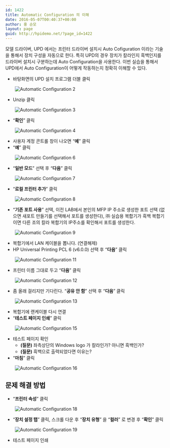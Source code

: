 ```yaml
---
id: 1422
title: Automatic Configuration 의 이해
date: 2016-05-07T00:40:37+00:00
author: 홍 순모
layout: page
guid: http://hpidemo.net/?page_id=1422
---
```

모델 드라이버, UPD 에서는 프린터 드라이버 설치시 Auto Cofiguration 이라는 기술을 통해서 장치 구성을 자동으로 한다. 특히 UPD의 경우 장치가 칼라인지 흑백인지를 드라이버 설치시 구분하는데 Auto Configuration을 사용한다. 이번 실습을 통해서 UPD에서 Auto Configuration이 어떻게 작동하는지 정확히 이해할 수 있다.

  * 바탕화면의 UPD 설치 프로그램 더블 클릭

<p style="padding-left: 30px;">
  <img class="alignnone size-full wp-image-1424" src="http://i2.wp.com/hpidemo.net/wp-content/uploads/2016/05/2-12.png?fit=76%2C104" alt="Automatic Configuration 2" data-recalc-dims="1" />
</p>

  * Unzip 클릭

<p style="padding-left: 30px;">
  <img class="alignnone size-full wp-image-1425" src="http://i1.wp.com/hpidemo.net/wp-content/uploads/2016/05/3-11.png?fit=351%2C218" alt="Automatic Configuration 3" srcset="http://i1.wp.com/hpidemo.net/wp-content/uploads/2016/05/3-11.png?w=351 351w, http://i1.wp.com/hpidemo.net/wp-content/uploads/2016/05/3-11.png?resize=300%2C186 300w" sizes="(max-width: 351px) 100vw, 351px" data-recalc-dims="1" />
</p>

  * “**확인**” 클릭

<p style="padding-left: 30px;">
  <img class="alignnone size-full wp-image-1426" src="http://i0.wp.com/hpidemo.net/wp-content/uploads/2016/05/4-13.png?fit=225%2C144" alt="Automatic Configuration 4" data-recalc-dims="1" />
</p>

  * 사용자 계정 콘트롤 창이 나오면 “**예**” 클릭
  * “**예**” 클릭

<p style="padding-left: 30px;">
  <img class="alignnone size-full wp-image-1427" src="http://i2.wp.com/hpidemo.net/wp-content/uploads/2016/05/6-10.png?fit=525%2C403" alt="Automatic Configuration 6" srcset="http://i2.wp.com/hpidemo.net/wp-content/uploads/2016/05/6-10.png?w=525 525w, http://i2.wp.com/hpidemo.net/wp-content/uploads/2016/05/6-10.png?resize=300%2C230 300w" sizes="(max-width: 525px) 100vw, 525px" data-recalc-dims="1" />
</p>

  * “**일반 모드**” 선택 후 “**다음**” 클릭

<p style="padding-left: 30px;">
  <img class="alignnone size-full wp-image-1428" src="http://i1.wp.com/hpidemo.net/wp-content/uploads/2016/05/7-11.png?fit=525%2C399" alt="Automatic Configuration 7" srcset="http://i1.wp.com/hpidemo.net/wp-content/uploads/2016/05/7-11.png?w=525 525w, http://i1.wp.com/hpidemo.net/wp-content/uploads/2016/05/7-11.png?resize=300%2C228 300w" sizes="(max-width: 525px) 100vw, 525px" data-recalc-dims="1" />
</p>

  * “**로컬 프린터 추가**” 클릭

<p style="padding-left: 30px;">
  <img class="alignnone size-full wp-image-1429" src="http://i2.wp.com/hpidemo.net/wp-content/uploads/2016/05/8-10.png?fit=618%2C450" alt="Automatic Configuration 8" srcset="http://i2.wp.com/hpidemo.net/wp-content/uploads/2016/05/8-10.png?w=618 618w, http://i2.wp.com/hpidemo.net/wp-content/uploads/2016/05/8-10.png?resize=300%2C218 300w" sizes="(max-width: 618px) 100vw, 618px" data-recalc-dims="1" />
</p>

  * “**기존 포트 사용**” 선택, 이전 LAB에서 본인의 MFP IP 주소로 생성한 포트 선택 (없으면 새포트 만들기를 선택해서 포트를 생성한다), ㈜ 실습용 복합기가 흑백 복합기이면 다른 조의 칼라 복합기의 IP주소를 확인해서 포트를 생성한다.

<p style="padding-left: 30px;">
  <img class="alignnone size-full wp-image-1430" src="http://i1.wp.com/hpidemo.net/wp-content/uploads/2016/05/9-10.png?fit=618%2C450" alt="Automatic Configuration 9" srcset="http://i1.wp.com/hpidemo.net/wp-content/uploads/2016/05/9-10.png?w=618 618w, http://i1.wp.com/hpidemo.net/wp-content/uploads/2016/05/9-10.png?resize=300%2C218 300w" sizes="(max-width: 618px) 100vw, 618px" data-recalc-dims="1" />
</p>

  * 복합기에서 LAN 케이블을 뽑니다. (연결해제)
  * HP Universal Printing PCL 6 (v6.0.0) 선택 후 “**다음**” 클릭

<p style="padding-left: 30px;">
  <img class="alignnone size-full wp-image-1431" src="http://i2.wp.com/hpidemo.net/wp-content/uploads/2016/05/11-8.png?fit=618%2C450" alt="Automatic Configuration 11" srcset="http://i2.wp.com/hpidemo.net/wp-content/uploads/2016/05/11-8.png?w=618 618w, http://i2.wp.com/hpidemo.net/wp-content/uploads/2016/05/11-8.png?resize=300%2C218 300w" sizes="(max-width: 618px) 100vw, 618px" data-recalc-dims="1" />
</p>

  * 프린터 이름 그대로 두고 “**다음**” 클릭

<p style="padding-left: 30px;">
  <img class="alignnone size-full wp-image-1432" src="http://i0.wp.com/hpidemo.net/wp-content/uploads/2016/05/12-8.png?fit=618%2C450" alt="Automatic Configuration 12" srcset="http://i0.wp.com/hpidemo.net/wp-content/uploads/2016/05/12-8.png?w=618 618w, http://i0.wp.com/hpidemo.net/wp-content/uploads/2016/05/12-8.png?resize=300%2C218 300w" sizes="(max-width: 618px) 100vw, 618px" data-recalc-dims="1" />
</p>

  * 좀 올래 걸리지만 기다린다. “**공유 안 함**” 선택 후 “**다음**” 클릭

<p style="padding-left: 30px;">
  <img class="alignnone size-full wp-image-1433" src="http://i1.wp.com/hpidemo.net/wp-content/uploads/2016/05/13-6.png?fit=618%2C450" alt="Automatic Configuration 13" srcset="http://i1.wp.com/hpidemo.net/wp-content/uploads/2016/05/13-6.png?w=618 618w, http://i1.wp.com/hpidemo.net/wp-content/uploads/2016/05/13-6.png?resize=300%2C218 300w" sizes="(max-width: 618px) 100vw, 618px" data-recalc-dims="1" />
</p>

  * 복합기에 랜케이블 다시 연결
  * “**테스트 페이지 인쇄**” 클릭

<p style="padding-left: 30px;">
  <img class="alignnone size-full wp-image-1434" src="http://i0.wp.com/hpidemo.net/wp-content/uploads/2016/05/15-5.png?fit=618%2C450" alt="Automatic Configuration 15" srcset="http://i0.wp.com/hpidemo.net/wp-content/uploads/2016/05/15-5.png?w=618 618w, http://i0.wp.com/hpidemo.net/wp-content/uploads/2016/05/15-5.png?resize=300%2C218 300w" sizes="(max-width: 618px) 100vw, 618px" data-recalc-dims="1" />
</p>

  * 테스트 페이지 확인 
      * **(질문)** 좌측상단의 Windows logo 가 칼라인가? 아니면 흑백인가?
      * **(질문)** 흑백으로 출력되었다면 이유는?
  * “**마침**” 클릭

<p style="padding-left: 30px;">
  <img class="alignnone size-full wp-image-1435" src="http://i1.wp.com/hpidemo.net/wp-content/uploads/2016/05/16-7.png?fit=525%2C408" alt="Automatic Configuration 16" srcset="http://i1.wp.com/hpidemo.net/wp-content/uploads/2016/05/16-7.png?w=525 525w, http://i1.wp.com/hpidemo.net/wp-content/uploads/2016/05/16-7.png?resize=300%2C233 300w" sizes="(max-width: 525px) 100vw, 525px" data-recalc-dims="1" />
</p>

## 문제 해결 방법

  * “**프린터 속성**” 클릭

<p style="padding-left: 30px;">
  <img class="alignnone size-full wp-image-1437" src="http://i0.wp.com/hpidemo.net/wp-content/uploads/2016/05/18-7.png?fit=294%2C350" alt="Automatic Configuration 18" srcset="http://i0.wp.com/hpidemo.net/wp-content/uploads/2016/05/18-7.png?w=294 294w, http://i0.wp.com/hpidemo.net/wp-content/uploads/2016/05/18-7.png?resize=252%2C300 252w" sizes="(max-width: 294px) 100vw, 294px" data-recalc-dims="1" />
</p>

  * “**장치 설정 탭**” 클릭, 스크롤 다운 후 “**장치 유형**” 을 “**컬러**” 로 변경 후 “**확인**” 클릭

<p style="padding-left: 30px;">
  <img class="alignnone size-full wp-image-1438" src="http://i0.wp.com/hpidemo.net/wp-content/uploads/2016/05/19-7.png?fit=478%2C516" alt="Automatic Configuration 19" srcset="http://i0.wp.com/hpidemo.net/wp-content/uploads/2016/05/19-7.png?w=478 478w, http://i0.wp.com/hpidemo.net/wp-content/uploads/2016/05/19-7.png?resize=278%2C300 278w" sizes="(max-width: 478px) 100vw, 478px" data-recalc-dims="1" />
</p>

  * 테스트 페이지 인쇄